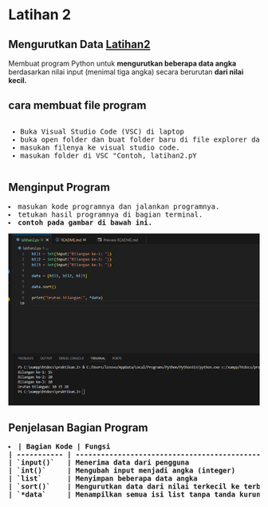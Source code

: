 # Latihan 2 
## Mengurutkan Data <a href="https://github.com/GussalehRmb/Latihan.2/blob/main/latihan2.py">Latihan2</a>
Membuat program Python untuk <b>mengurutkan beberapa data angka</b> berdasarkan nilai input (menimal tiga angka) secara berurutan <b>dari nilai kecil.</b>

## cara membuat file program 
<pre><ul><li>Buka Visual Studio Code (VSC) di laptop
<li>buka open folder dan buat folder baru di file explorer dan mau masukin foldernya di bagian file mana.
<li>masukan filenya ke visual studio code.
<li>masukan folder di VSC "Contoh, latihan2.pY</pre>

## Menginput Program
<pre><li>masukan kode programnya dan jalankan programnya.
<li>tetukan hasil programnya di bagian terminal.
<li><b>contoh pada gambar di bawah ini.</pre>
![alt text](ss/image.png)

## Penjelasan Bagian Program
<pre><li>| Bagian Kode | Fungsi                                           |
| ----------- | ------------------------------------------------ |
| `input()`   | Menerima data dari pengguna                      |
| `int()`     | Mengubah input menjadi angka (integer)           |
| `list`      | Menyimpan beberapa data angka                    |
| `sort()`    | Mengurutkan data dari nilai terkecil ke terbesar |
| `*data`     | Menampilkan semua isi list tanpa tanda kurung    |

